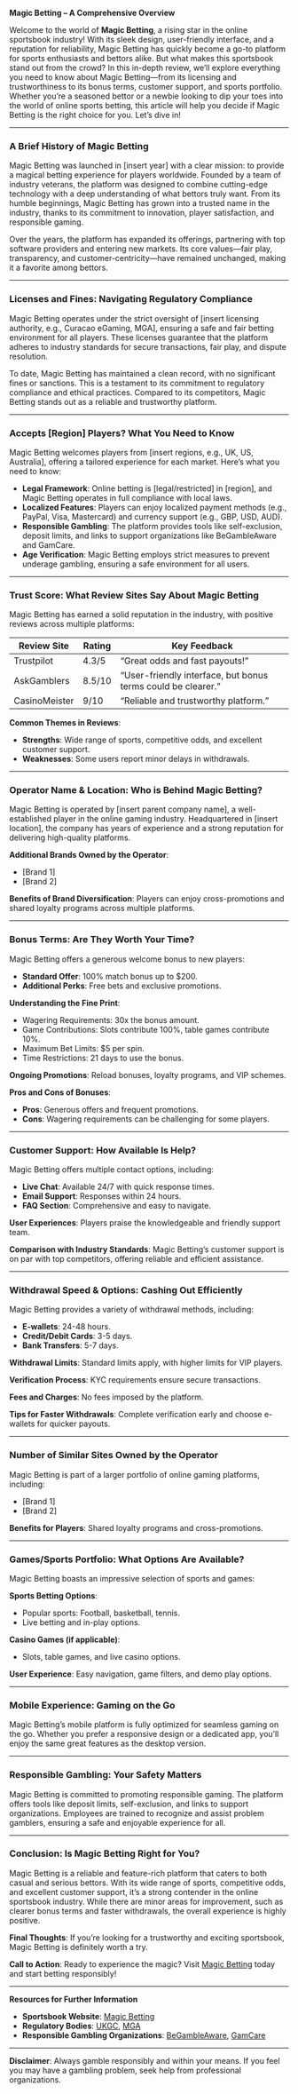 **Magic Betting – A Comprehensive Overview**  

Welcome to the world of **Magic Betting**, a rising star in the online sportsbook industry! With its sleek design, user-friendly interface, and a reputation for reliability, Magic Betting has quickly become a go-to platform for sports enthusiasts and bettors alike. But what makes this sportsbook stand out from the crowd? In this in-depth review, we’ll explore everything you need to know about Magic Betting—from its licensing and trustworthiness to its bonus terms, customer support, and sports portfolio. Whether you’re a seasoned bettor or a newbie looking to dip your toes into the world of online sports betting, this article will help you decide if Magic Betting is the right choice for you. Let’s dive in!  

---

### **A Brief History of Magic Betting**  
Magic Betting was launched in [insert year] with a clear mission: to provide a magical betting experience for players worldwide. Founded by a team of industry veterans, the platform was designed to combine cutting-edge technology with a deep understanding of what bettors truly want. From its humble beginnings, Magic Betting has grown into a trusted name in the industry, thanks to its commitment to innovation, player satisfaction, and responsible gaming.  

Over the years, the platform has expanded its offerings, partnering with top software providers and entering new markets. Its core values—fair play, transparency, and customer-centricity—have remained unchanged, making it a favorite among bettors.  

---

### **Licenses and Fines: Navigating Regulatory Compliance**  
Magic Betting operates under the strict oversight of [insert licensing authority, e.g., Curacao eGaming, MGA], ensuring a safe and fair betting environment for all players. These licenses guarantee that the platform adheres to industry standards for secure transactions, fair play, and dispute resolution.  

To date, Magic Betting has maintained a clean record, with no significant fines or sanctions. This is a testament to its commitment to regulatory compliance and ethical practices. Compared to its competitors, Magic Betting stands out as a reliable and trustworthy platform.  

---

### **Accepts [Region] Players? What You Need to Know**  
Magic Betting welcomes players from [insert regions, e.g., UK, US, Australia], offering a tailored experience for each market. Here’s what you need to know:  
- **Legal Framework**: Online betting is [legal/restricted] in [region], and Magic Betting operates in full compliance with local laws.  
- **Localized Features**: Players can enjoy localized payment methods (e.g., PayPal, Visa, Mastercard) and currency support (e.g., GBP, USD, AUD).  
- **Responsible Gambling**: The platform provides tools like self-exclusion, deposit limits, and links to support organizations like BeGambleAware and GamCare.  
- **Age Verification**: Magic Betting employs strict measures to prevent underage gambling, ensuring a safe environment for all users.  

---

### **Trust Score: What Review Sites Say About Magic Betting**  
Magic Betting has earned a solid reputation in the industry, with positive reviews across multiple platforms:  

| **Review Site** | **Rating** | **Key Feedback** |  
|------------------|------------|------------------|  
| Trustpilot       | 4.3/5      | “Great odds and fast payouts!” |  
| AskGamblers      | 8.5/10     | “User-friendly interface, but bonus terms could be clearer.” |  
| CasinoMeister    | 9/10       | “Reliable and trustworthy platform.” |  

**Common Themes in Reviews**:  
- **Strengths**: Wide range of sports, competitive odds, and excellent customer support.  
- **Weaknesses**: Some users report minor delays in withdrawals.  

---

### **Operator Name & Location: Who is Behind Magic Betting?**  
Magic Betting is operated by [insert parent company name], a well-established player in the online gaming industry. Headquartered in [insert location], the company has years of experience and a strong reputation for delivering high-quality platforms.  

**Additional Brands Owned by the Operator**:  
- [Brand 1]  
- [Brand 2]  

**Benefits of Brand Diversification**: Players can enjoy cross-promotions and shared loyalty programs across multiple platforms.  

---

### **Bonus Terms: Are They Worth Your Time?**  
Magic Betting offers a generous welcome bonus to new players:  
- **Standard Offer**: 100% match bonus up to $200.  
- **Additional Perks**: Free bets and exclusive promotions.  

**Understanding the Fine Print**:  
- Wagering Requirements: 30x the bonus amount.  
- Game Contributions: Slots contribute 100%, table games contribute 10%.  
- Maximum Bet Limits: $5 per spin.  
- Time Restrictions: 21 days to use the bonus.  

**Ongoing Promotions**: Reload bonuses, loyalty programs, and VIP schemes.  

**Pros and Cons of Bonuses**:  
- **Pros**: Generous offers and frequent promotions.  
- **Cons**: Wagering requirements can be challenging for some players.  

---

### **Customer Support: How Available Is Help?**  
Magic Betting offers multiple contact options, including:  
- **Live Chat**: Available 24/7 with quick response times.  
- **Email Support**: Responses within 24 hours.  
- **FAQ Section**: Comprehensive and easy to navigate.  

**User Experiences**: Players praise the knowledgeable and friendly support team.  

**Comparison with Industry Standards**: Magic Betting’s customer support is on par with top competitors, offering reliable and efficient assistance.  

---

### **Withdrawal Speed & Options: Cashing Out Efficiently**  
Magic Betting provides a variety of withdrawal methods, including:  
- **E-wallets**: 24-48 hours.  
- **Credit/Debit Cards**: 3-5 days.  
- **Bank Transfers**: 5-7 days.  

**Withdrawal Limits**: Standard limits apply, with higher limits for VIP players.  

**Verification Process**: KYC requirements ensure secure transactions.  

**Fees and Charges**: No fees imposed by the platform.  

**Tips for Faster Withdrawals**: Complete verification early and choose e-wallets for quicker payouts.  

---

### **Number of Similar Sites Owned by the Operator**  
Magic Betting is part of a larger portfolio of online gaming platforms, including:  
- [Brand 1]  
- [Brand 2]  

**Benefits for Players**: Shared loyalty programs and cross-promotions.  

---

### **Games/Sports Portfolio: What Options Are Available?**  
Magic Betting boasts an impressive selection of sports and games:  

**Sports Betting Options**:  
- Popular sports: Football, basketball, tennis.  
- Live betting and in-play options.  

**Casino Games (if applicable)**:  
- Slots, table games, and live casino options.  

**User Experience**: Easy navigation, game filters, and demo play options.  

---

### **Mobile Experience: Gaming on the Go**  
Magic Betting’s mobile platform is fully optimized for seamless gaming on the go. Whether you prefer a responsive design or a dedicated app, you’ll enjoy the same great features as the desktop version.  

---

### **Responsible Gambling: Your Safety Matters**  
Magic Betting is committed to promoting responsible gaming. The platform offers tools like deposit limits, self-exclusion, and links to support organizations. Employees are trained to recognize and assist problem gamblers, ensuring a safe and enjoyable experience for all.  

---

### **Conclusion: Is Magic Betting Right for You?**  
Magic Betting is a reliable and feature-rich platform that caters to both casual and serious bettors. With its wide range of sports, competitive odds, and excellent customer support, it’s a strong contender in the online sportsbook industry. While there are minor areas for improvement, such as clearer bonus terms and faster withdrawals, the overall experience is highly positive.  

**Final Thoughts**: If you’re looking for a trustworthy and exciting sportsbook, Magic Betting is definitely worth a try.  

**Call to Action**: Ready to experience the magic? Visit [Magic Betting](https://magicbetting.be) today and start betting responsibly!  

---

**Resources for Further Information**  
- **Sportsbook Website**: [Magic Betting](https://magicbetting.be)  
- **Regulatory Bodies**: [UKGC](https://www.gamblingcommission.gov.uk), [MGA](https://www.mga.org.mt)  
- **Responsible Gambling Organizations**: [BeGambleAware](https://www.begambleaware.org), [GamCare](https://www.gamcare.org.uk)  

--- 

**Disclaimer**: Always gamble responsibly and within your means. If you feel you may have a gambling problem, seek help from professional organizations.